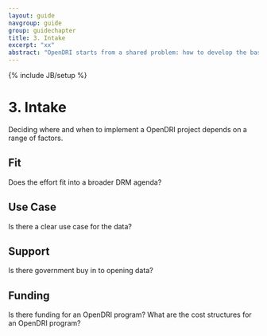 ```yaml
---
layout: guide
navgroup: guide
group: guidechapter
title: 3. Intake
excerpt: "xx"
abstract: "OpenDRI starts from a shared problem: how to develop the baseline data necessary to drive better decision making around risk management."
---
```

{% include JB/setup %}

# 3. Intake
Deciding where and when to implement a OpenDRI project depends on a range of factors.

## Fit
Does the effort fit into a broader DRM agenda? 

## Use Case
Is there a clear use case for the data?

## Support
Is there government buy in to opening data?



## Funding
Is there funding for an OpenDRI program? What are the cost structures for an OpenDRI program? 


